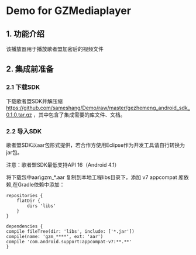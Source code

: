 # Demo for GZMediaplayer

## 1. 功能介绍
该播放器用于播放歌者盟加密后的视频文件
## 2. 集成前准备
### 2.1 下载SDK
下载歌者盟SDK并解压缩 <https://github.com/sameshang/Demo/raw/master/gezhemeng_android_sdk_0.1.0.tar.gz> ，其中包含了集成需要的库文件、文档。
### 2.2 导入SDK
歌者盟SDK以aar包形式提供，若合作方使用Eclipse作为开发工具请自行转换为jar包。

注意：歌者盟SDK最低支持API 16（Android 4.1）

将下载包中aar\gzm_*.aar 复制到本地工程libs目录下，添加 v7 appcompat 库依赖,在Gradle依赖中添加：

    repositories {
        flatDir {
            dirs 'libs'
        }
    }
    
    dependencies {
    compile fileTree(dir: 'libs', include: ['*.jar'])
    compile(name: 'gzm_****', ext: 'aar')
    compile 'com.android.support:appcompat-v7:**.**'
    }



    



